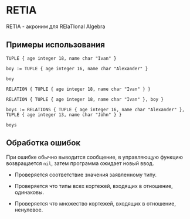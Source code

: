 # RETIA
RETIA - акроним для RElaTIonal Algebra

## Примеры использования

`TUPLE { age integer 18, name char "Ivan" }`

`boy := TUPLE { age integer 16, name char "Alexander" }`

`boy`

`RELATION { TUPLE { age integer 18, name char "Ivan" } }`

`RELATION { TUPLE { age integer 18, name char "Ivan" }, boy }`

`boys := RELATIONS { TUPLE { age integer 16, name char "Alexander" }, TUPLE { age integer 13, name char "John" } }`

`boys`

## Обработка ошибок

При ошибке обычно выводится сообщение, в управляющую функцию возвращается `nil`, затем программа ожидает новый ввод.

* Проверяется соответствие значения заявленному типу.

* Проверяется что типы всех кортежей, входящих в отношение, одинаковы.

* Проверяется что множество кортежей, входящих в отношение, ненулевое.


